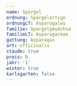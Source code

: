 ```yaml
---
name: Spargel
ordnung: Spargelartige
ordnungLT: Asparagales
familie: Spargelgewächse
familieLT: Asparagaceae
gattung: Asparagus
art: officinalis
staude: true
preis: B
jahr: '1'
winter: true
karlsgarten: false
---
```

